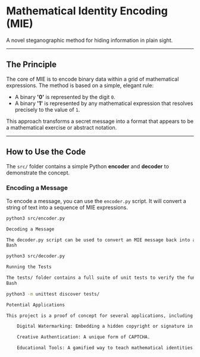 # Mathematical Identity Encoding (MIE)

A novel steganographic method for hiding information in plain sight.

---

## The Principle

The core of MIE is to encode binary data within a grid of mathematical expressions. The method is based on a simple, elegant rule:

- A binary **'0'** is represented by the digit `0`.
- A binary **'1'** is represented by any mathematical expression that resolves precisely to the value of `1`.

This approach transforms a secret message into a format that appears to be a mathematical exercise or abstract notation.

---

## How to Use the Code

The `src/` folder contains a simple Python **encoder** and **decoder** to demonstrate the concept.

### Encoding a Message

To encode a message, you can use the `encoder.py` script. It will convert a string of text into a sequence of MIE expressions.

```bash
python3 src/encoder.py

Decoding a Message

The decoder.py script can be used to convert an MIE message back into a readable string.
Bash

python3 src/decoder.py

Running the Tests

The tests/ folder contains a full suite of unit tests to verify the functionality of the encoder and decoder. To run the tests, use the following command from the root of the repository:
Bash

python3 -m unittest discover tests/

Potential Applications

This project is a proof of concept for several applications, including:

    Digital Watermarking: Embedding a hidden copyright or signature in a document.

    Creative Authentication: A unique form of CAPTCHA.

    Educational Tools: A gamified way to teach mathematical identities.